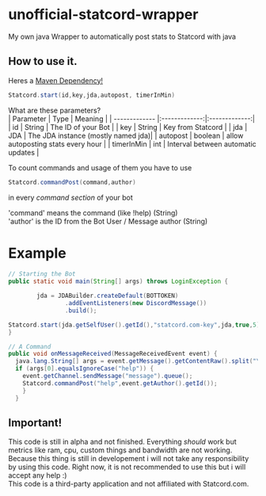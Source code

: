 # unofficial-statcord-wrapper
My own java Wrapper to automatically post stats to Statcord with java

## How to use it.
Heres a [Maven Dependency!](https://github.com/pvhil/unofficial-statcord-wrapper/packages/561598)
```java
Statcord.start(id,key,jda,autopost, timerInMin)
```
What are these parameters?  
| Parameter        | Type           | Meaning |
| ------------- |:-------------:|:-------------:| 
| id      | String | The ID of your Bot |
| key      | String      |  Key from Statcord |
| jda | JDA      | The JDA instance (mostly named jda)|
| autopost | boolean      | allow autoposting stats every hour |
| timerInMin | int      | Interval between automatic updates |

To count commands and usage of them you have to use
```java
Statcord.commandPost(command,author)
```
in every *command section* of your bot

'command' means the command (like !help) (String)  
'author' is the ID from the Bot User / Message author (String)

# Example

```java
// Starting the Bot
public static void main(String[] args) throws LoginException {

        jda = JDABuilder.createDefault(BOTTOKEN)
                .addEventListeners(new DiscordMessage())
                .build();

Statcord.start(jda.getSelfUser().getId(),"statcord.com-key",jda,true,5);
}

// A Command
public void onMessageReceived(MessageReceivedEvent event) {
  java.lang.String[] args = event.getMessage().getContentRaw().split("\\s+");
  if (args[0].equalsIgnoreCase("help")) {
    event.getChannel.sendMessage("message").queue();
    Statcord.commandPost("help",event.getAuthor().getId());
    }
  }

```

## Important!
This code is still in alpha and not finished. Everything *should* work but metrics like ram, cpu, custom things and bandwidth are not working.  
Because this thing is still in developement i will not take any responsibility by using this code. Right now, it is not recommended to use this but i will accept any help :)  
This code is a third-party application and not affiliated with Statcord.com.
